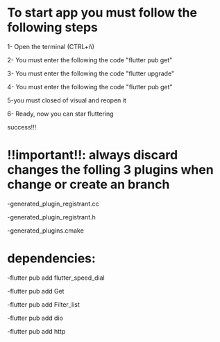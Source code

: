 # To start app you must follow the following steps

1- Open the terminal (CTRL+ñ)

2- You must enter the following the code "flutter pub get"

3- You must enter the following the code "flutter upgrade"

4- You must enter the following the code "flutter pub get"

5-you must closed of visual and reopen it

6- Ready, now you can star fluttering

success!!!

# !!important!!: always discard changes the folling 3 plugins when change or create an branch

-generated_plugin_registrant.cc

-generated_plugin_registrant.h

-generated_plugins.cmake


# dependencies:

-flutter pub add flutter_speed_dial

-flutter pub add Get

-flutter pub add Filter_list

-flutter pub add dio

-flutter pub add http


